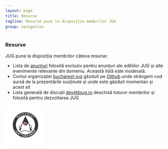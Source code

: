 ```yaml
---
layout: page
title: Resurse
tagline: Resurse puse la dispoziție membrilor JUG
group: navigation
---
```


### Resurse

JUG pune la dispoziția membrilor câteva resurse:


 * Lista de [anunțuri][anunțuri] folosită exclusiv pentru anunțuri ale editiilor JUG și alte evenimente relevante din domeniu. Această listă este moderată.
 * Contul organizației [bucharest-jug][scm-repo] găzduit pe [Github][github] unde strângem cod sursă de la prezentările susținute și unde este găzduit momentan și acest sit
 * Lista generală de discuții [dev@bjug.ro][listă-discuții] deschisă tuturor membrilor și folosită pentru dezvoltarea JUG

[<img src="/assets/logo/logo_JUG_color.png" alt="JUG București" width="128" border="0"/>][bjug]

[bjug]: /ro/ "Java User Group București"
[anunțuri]: http://groups.google.com/group/bucharest-jug "Lista anunțuri"
[scm-repo]: https://github.com/bucharest-jug/ "Github BJUG"
[github]: http://github.com/ "Github"
[listă-discuții]: mailto:dev@bjug.ro "dev mailing list"
